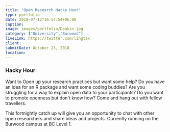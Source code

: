 ```yaml
---
title: "Open Research Hacky Hour"
type: portfolio
date: 2018-07-12T16:54:54+06:00
caption:
image: images/portfolio/Deakin.jpg
category: ["University","Burwood"]
liveLink: https://twitter.com/lingtax
client: 
submitDate: October 23, 2018
location: 
---
```

### Hacky Hour

Want to Open up your research practices but want some help? Do you have an idea for an R package and want some coding buddies? Are you struggling for a way to explain open data to your participants? Do you want to promote openness but don't know how? Come and hang out with fellow travellers. 

This fortnightly catch up will give you an opportunity to chat with other open researchers and share ideas and projects. Currently running on the Burwood campus at BC Level 1.  
